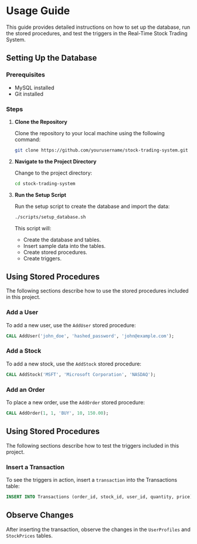 # Usage Guide

This guide provides detailed instructions on how to set up the database, run the stored procedures, and test the triggers in the Real-Time Stock Trading System.

## Setting Up the Database

### Prerequisites

- MySQL installed
- Git installed

### Steps

1. **Clone the Repository**

    Clone the repository to your local machine using the following command:

    ```bash
    git clone https://github.com/yourusername/stock-trading-system.git
    ```

2. **Navigate to the Project Directory**

    Change to the project directory:

    ```bash
    cd stock-trading-system
    ```

3. **Run the Setup Script**

    Run the setup script to create the database and import the data:

    ```bash
    ./scripts/setup_database.sh
    ```

    This script will:
    - Create the database and tables.
    - Insert sample data into the tables.
    - Create stored procedures.
    - Create triggers.

## Using Stored Procedures

The following sections describe how to use the stored procedures included in this project.

### Add a User

To add a new user, use the `AddUser` stored procedure:

```sql
CALL AddUser('john_doe', 'hashed_password', 'john@example.com');
```

### Add a Stock

To add a new stock, use the `AddStock` stored procedure:

```sql
CALL AddStock('MSFT', 'Microsoft Corporation', 'NASDAQ');
```

### Add an Order
To place a new order, use the `AddOrder` stored procedure:

```sql
CALL AddOrder(1, 1, 'BUY', 10, 150.00);
```
## Using Stored Procedures

The following sections describe how to test the triggers included in this project.

### Insert a Transaction

To see the triggers in action, insert a `transaction` into the Transactions table:

```sql
INSERT INTO Transactions (order_id, stock_id, user_id, quantity, price) VALUES (1, 1, 1, 10, 150.00);
```

## Observe Changes

After inserting the transaction, observe the changes in the `UserProfiles` and `StockPrices` tables.

